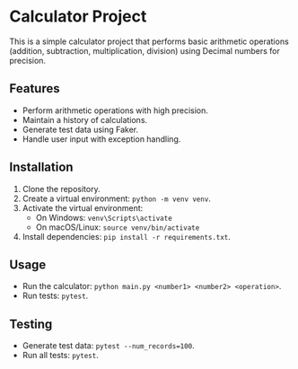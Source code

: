 # Calculator Project

This is a simple calculator project that performs basic arithmetic operations (addition, subtraction, multiplication, division) using Decimal numbers for precision.

## Features

- Perform arithmetic operations with high precision.
- Maintain a history of calculations.
- Generate test data using Faker.
- Handle user input with exception handling.

## Installation

1. Clone the repository.
2. Create a virtual environment: `python -m venv venv`.
3. Activate the virtual environment:
   - On Windows: `venv\Scripts\activate`
   - On macOS/Linux: `source venv/bin/activate`
4. Install dependencies: `pip install -r requirements.txt`.

## Usage

- Run the calculator: `python main.py <number1> <number2> <operation>`.
- Run tests: `pytest`.

## Testing

- Generate test data: `pytest --num_records=100`.
- Run all tests: `pytest`.
